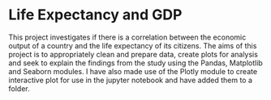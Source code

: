# Life Expectancy and GDP

This project investigates if there is a correlation between the economic output of a country and the life expectancy of its citizens. The aims of this project is to appropriately clean and prepare data, create plots for analysis and seek to explain the findings from the study using the Pandas, Matplotlib and Seaborn modules. I have also made use of the Plotly module to create interactive plot for use in the jupyter notebook and have added them to a folder.
